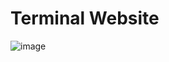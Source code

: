 # Terminal Website

![image](https://github.com/user-attachments/assets/ebc4709b-a862-40e9-8b39-721ac06449da)
